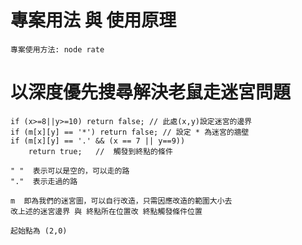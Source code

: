 # 專案用法 與 使用原理

```
專案使用方法: node rate
```

<h1> 以深度優先搜尋解決老鼠走迷宮問題 </h1>

```
if (x>=8||y>=10) return false; // 此處(x,y)設定迷宮的邊界  
if (m[x][y] == '*') return false; // 設定 * 為迷宮的牆壁
if (m[x][y] == '.' && (x == 7 || y==9)) 
    return true;   //  觸發到終點的條件

" "  表示可以是空的，可以走的路
"."  表示走過的路

m  即為我們的迷宮圖，可以自行改造，只需因應改造的範圍大小去
改上述的迷宮邊界 與 終點所在位置改 終點觸發條件位置

起始點為 (2,0)
```



